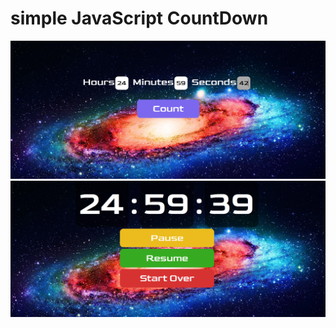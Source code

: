 # simple JavaScript CountDown

![JS countdown Script](/screenshots/1.png)
![JS countdown Script](/screenshots/2.png)

